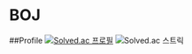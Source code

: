 # BOJ
##Profile
[![Solved.ac 프로필](http://mazassumnida.wtf/api/v2/generate_badge?boj=kmbae1)](https://solved.ac/kmbae1)
![Solved.ac 스트릭](http://mazandi.herokuapp.com/api?handle=kmbae1&theme=warm)
